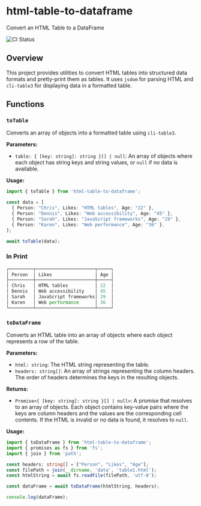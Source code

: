 # html-table-to-dataframe

Convert an HTML Table to a DataFrame

![CI Status](https://github.com/serialbandicoot/html-table-to-dataframe/actions/workflows/ci.yml/badge.svg)

## Overview

This project provides utilities to convert HTML tables into structured data formats and pretty-print them as tables. It uses `jsdom` for parsing HTML and `cli-table3` for displaying data in a formatted table.

## Functions

### `toTable`

Converts an array of objects into a formatted table using `cli-table3`.

**Parameters:**

- `table: { [key: string]: string }[] | null`: An array of objects where each object has string keys and string values, or `null` if no data is available.

**Usage:**

```typescript
import { toTable } from 'html-table-to-dataframe';

const data = [
  { Person: "Chris", Likes: "HTML tables", Age: "22" },
  { Person: "Dennis", Likes: "Web accessibility", Age: "45" },
  { Person: "Sarah", Likes: "JavaScript frameworks", Age: "29" },
  { Person: "Karen", Likes: "Web performance", Age: "36" },
];

await toTable(data);
```
### In Print

```typescript
┌─────────┬──────────────────────┬─────┐
│ Person  │ Likes                │ Age │
├─────────┼──────────────────────┼─────┤
│ Chris   │ HTML tables          │ 22  │
│ Dennis  │ Web accessibility    │ 45  │
│ Sarah   │ JavaScript frameworks│ 29  │
│ Karen   │ Web performance      │ 36  │
└─────────┴──────────────────────┴─────┘
```

### `toDataFrame`

Converts an HTML table into an array of objects where each object represents a row of the table.

**Parameters:**

- `html: string`: The HTML string representing the table.
- `headers: string[]`: An array of strings representing the column headers. The order of headers determines the keys in the resulting objects.

**Returns:**

- `Promise<{ [key: string]: string }[] | null>`: A promise that resolves to an array of objects. Each object contains key-value pairs where the keys are column headers and the values are the corresponding cell contents. If the HTML is invalid or no data is found, it resolves to `null`.

**Usage:**

```typescript
import { toDataFrame } from 'html-table-to-dataframe';
import { promises as fs } from 'fs';
import { join } from 'path';

const headers: string[] = ["Person", "Likes", "Age"];
const filePath = join(__dirname, 'data', 'table1.html');
const htmlString = await fs.readFile(filePath, 'utf-8');

const dataFrame = await toDataFrame(htmlString, headers);

console.log(dataFrame);

